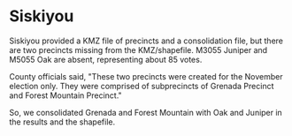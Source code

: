 # Siskiyou

Siskiyou provided a KMZ file of precincts and a consolidation file, but there are two precincts missing from the KMZ/shapefile. M3055 Juniper and M5055 Oak are absent, representing about 85 votes.

County officials said, "These two precincts were created for the November election only. They were comprised of subprecincts of Grenada Precinct and Forest Mountain Precinct."

So, we consolidated Grenada and Forest Mountain with Oak and Juniper in the results and the shapefile.